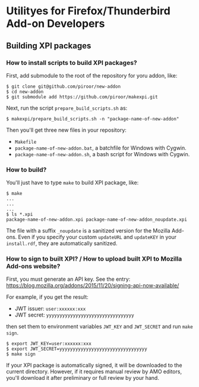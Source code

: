 # Utilityes for Firefox/Thunderbird Add-on Developers

## Building XPI packages

### How to install scripts to build XPI packages?

First, add submodule to the root of the repository for yoru addon, like:

    $ git clone git@github.com/piroor/new-addon
    $ cd new-addon
    $ git submodule add https://github.com/piroor/makexpi.git

Next, run the script `prepare_build_scripts.sh` as:

    $ makexpi/prepare_build_scripts.sh -n "package-name-of-new-addon"

Then you'll get three new files in your repository:

 * `Makefile`
 * `package-name-of-new-addon.bat`, a batchfile for Windows with Cygwin.
 * `package-name-of-new-addon.sh`, a bash script for Windows with Cygwin.

### How to build?

You'll just have to type `make` to build XPI package, like:

    $ make
    ...
    ...
    ...
    $ ls *.xpi
    package-name-of-new-addon.xpi package-name-of-new-addon_noupdate.xpi

The file with a suffix `_noupdate` is a sanitized version for the Mozilla Add-ons.
Even if you specify your custom `updateURL` and `updateKEY` in your `install.rdf`, they are automatically sanitized.

### How to sign to built XPI? / How to upload built XPI to Mozilla Add-ons website?

First, you must generate an API key.
See the entry: https://blog.mozilla.org/addons/2015/11/20/signing-api-now-available/

For example, if you get the result:

 * JWT issuer: `user:xxxxxx:xxx`
 * JWT secret: `yyyyyyyyyyyyyyyyyyyyyyyyyyyyyyyyy`

then set them to environment variables `JWT_KEY` and `JWT_SECRET` and run `make sign`.

    $ export JWT_KEY=user:xxxxxx:xxx
    $ export JWT_SECRET=yyyyyyyyyyyyyyyyyyyyyyyyyyyyyyyyy
    $ make sign

If your XPI package is automatically signed, it will be downloaded to the current directory.
However, if it requires manual review by AMO editors, you'll download it after preliminary or full review by your hand.

